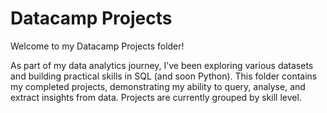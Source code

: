 # Datacamp Projects
Welcome to my Datacamp Projects folder!

As part of my data analytics journey, I’ve been exploring various datasets and building practical skills in SQL (and soon Python). This folder contains my completed projects, demonstrating my ability to query, analyse, and extract insights from data.
Projects are currently grouped by skill level.
